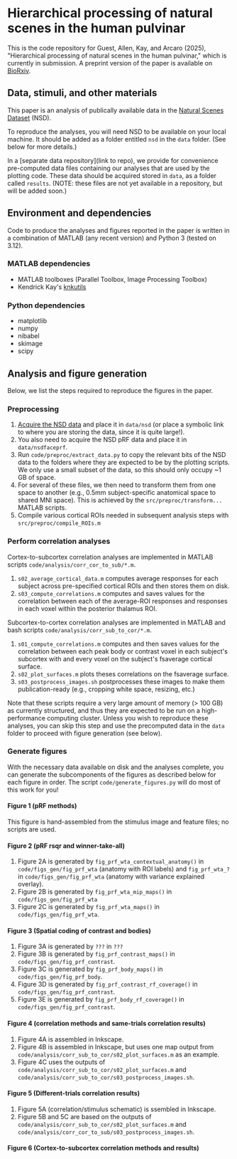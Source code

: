 # Hierarchical processing of natural scenes in the human pulvinar
This is the code repository for Guest, Allen, Kay, and Arcaro (2025), "Hierarchical processing of natural scenes in the human pulvinar," which is currently in submission.
A preprint version of the paper is available on [BioRxiv](https://doi.org/10.1101/2025.03.20.644381).

## Data, stimuli, and other materials
This paper is an analysis of publically available data in the [Natural Scenes Dataset](naturalscenesdataset.org) (NSD).

To reproduce the analyses, you will need NSD to be available on your local machine.
It should be added as a folder entitled `nsd` in the `data` folder.
(See below for more details.)

In a [separate data repository](link to repo), we provide for convenience pre-computed data files containing our analyses that are used by the plotting code.
These data should be acquired stored in `data`, as a folder called `results`.
(NOTE: these files are not yet available in a repository, but will be added soon.)

## Environment and dependencies
Code to produce the analyses and figures reported in the paper is written in a combination of MATLAB (any recent version) and Python 3 (tested on 3.12).

### MATLAB dependencies
- MATLAB toolboxes (Parallel Toolbox, Image Processing Toolbox)
- Kendrick Kay's [knkutils](https://github.com/cvnlab/knkutils/tree/master)

### Python dependencies
- matplotlib
- numpy
- nibabel
- skimage
- scipy

## Analysis and figure generation
Below, we list the steps required to reproduce the figures in the paper.

### Preprocessing
1. [Acquire the NSD data](naturalscenesdataset.org) and place it in `data/nsd` (or place a symbolic link to where you are storing the data, since it is quite large!).
2. You also need to acquire the NSD pRF data and place it in `data/nsdfaceprf`. 
3. Run `code/preproc/extract_data.py` to copy the relevant bits of the NSD data to the folders where they are expected to be by the plotting scripts. We only use a small subset of the data, so this should only occupy ~1 GB of space.
4. For several of these files, we then need to transform them from one space to another (e.g., 0.5mm subject-specific anatomical space to shared MNI space).
This is achieved by the `src/preproc/transform...` MATLAB scripts.
5. Compile various cortical ROIs needed in subsequent analysis steps with `src/preproc/compile_ROIs.m`

### Perform correlation analyses
Cortex-to-subcortex correlation analyses are implemented in MATLAB scripts `code/analysis/corr_cor_to_sub/*.m`.
1. `s02_average_cortical_data.m` computes average responses for each subject across pre-specified cortical ROIs and then stores them on disk.
2. `s03_compute_correlations.m` computes and saves values for the correlation between each of the average-ROI responses and responses in each voxel within the posterior thalamus ROI.

Subcortex-to-cortex correlation analyses are implemented in MATLAB and bash scripts `code/analysis/corr_sub_to_cor/*.m`.
1. `s01_compute_correlations.m` computes and then saves values for the correlation between each peak body or contrast voxel in each subject's subcortex with and every voxel on the subject's fsaverage cortical surface.
2. `s02_plot_surfaces.m` plots theses correlations on the fsaverage surface.
3. `s03_postprocess_images.sh` postprocesses these images to make them publication-ready (e.g., cropping white space, resizing, etc.)

Note that these scripts require a very large amount of memory (> 100 GB) as currently structured, and thus they are expected to be run on a high-performance computing cluster.
Unless you wish to reproduce these analyses, you can skip this step and use the precomputed data in the `data` folder to proceed with figure generation (see below).

### Generate figures
With the necessary data available on disk and the analyses complete, you can generate the subcomponents of the figures as described below for each figure in order.
The script `code/generate_figures.py` will do most of this work for you!

#### Figure 1 (pRF methods)
This figure is hand-assembled from the stimulus image and feature files; no scripts are used.

#### Figure 2 (pRF rsqr and winner-take-all)
1. Figure 2A is generated by `fig_prf_wta_contextual_anatomy()` in `code/figs_gen/fig_prf_wta` (anatomy with ROI labels) and `fig_prf_wta_?` in `code/figs_gen/fig_prf_wta` (anatomy with variance explained overlay).
2. Figure 2B is generated by `fig_prf_wta_mip_maps()` in `code/figs_gen/fig_prf_wta`
3. Figure 2C is generated by `fig_prf_wta_maps()` in `code/figs_gen/fig_prf_wta`.

#### Figure 3 (Spatial coding of contrast and bodies)
1. Figure 3A is generated by `???` in `???`
2. Figure 3B is generated by `fig_prf_contrast_maps()` in `code/figs_gen/fig_prf_contrast`.
3. Figure 3C is generated by `fig_prf_body_maps()` in `code/figs_gen/fig_prf_body`.
4. Figure 3D is generated by `fig_prf_contrast_rf_coverage()` in `code/figs_gen/fig_prf_contrast`.
5. Figure 3E is generated by `fig_prf_body_rf_coverage()` in `code/figs_gen/fig_prf_contrast`.

#### Figure 4 (correlation methods and same-trials correlation results)
1. Figure 4A is assembled in Inkscape.
2. Figure 4B is assembled in Inkscape, but uses one map output from `code/analysis/corr_sub_to_cor/s02_plot_surfaces.m` as an example.
3. Figure 4C uses the outputs of `code/analysis/corr_sub_to_cor/s02_plot_surfaces.m` and `code/analysis/corr_sub_to_cor/s03_postprocess_images.sh`.

#### Figure 5 (Different-trials correlation results)
1. Figure 5A (correlation/stimulus schematic) is ssembled in Inkscape.
2. Figure 5B and 5C are based on the outputs of `code/analysis/corr_sub_to_cor/s02_plot_surfaces.m` and `code/analysis/corr_cor_to_sub/s03_postprocess_images.sh`.

#### Figure 6 (Cortex-to-subcortex correlation methods and results)

